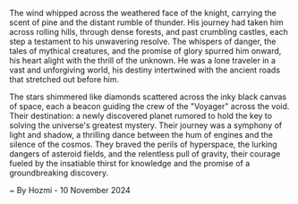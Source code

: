 
The wind whipped across the weathered face of the knight, carrying the scent of pine and the distant rumble of thunder. His journey had taken him across rolling hills, through dense forests, and past crumbling castles, each step a testament to his unwavering resolve. The whispers of danger, the tales of mythical creatures, and the promise of glory spurred him onward, his heart alight with the thrill of the unknown. He was a lone traveler in a vast and unforgiving world, his destiny intertwined with the ancient roads that stretched out before him.

The stars shimmered like diamonds scattered across the inky black canvas of space, each a beacon guiding the crew of the "Voyager" across the void. Their destination: a newly discovered planet rumored to hold the key to solving the universe's greatest mystery.  Their journey was a symphony of light and shadow, a thrilling dance between the hum of engines and the silence of the cosmos. They braved the perils of hyperspace, the lurking dangers of asteroid fields, and the relentless pull of gravity, their courage fueled by the insatiable thirst for knowledge and the promise of a groundbreaking discovery. 

~ By Hozmi - 10 November 2024

